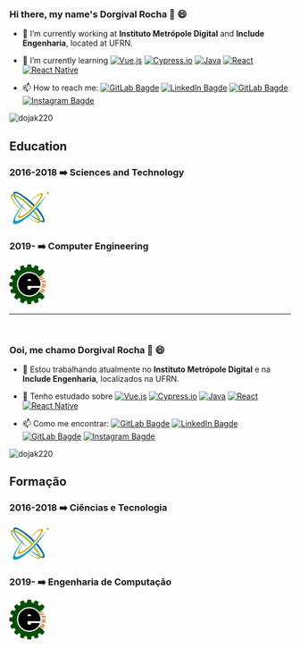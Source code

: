 <!-- English / Inglês -->

### Hi there, my name's Dorgival Rocha 👋 :smile:

- 🔭 I’m currently working at **Instituto Metrópole Digital** and **Include Engenharia**, located at UFRN.
- 🌱 I’m currently learning 
[![Vue.js](https://img.shields.io/badge/Vue.js-35495E?style=flat-square&logo=vue.js&logoColor=white)](https://v3.vuejs.org/)
[![Cypress.io](https://img.shields.io/badge/Cypress-25262e?style=flat-square&logo=cypress&logoColor=white)](https://www.cypress.io/)
[![Java](https://img.shields.io/badge/Java-d83936?style=flat-square&logo=java&logoColor=white)](https://www.java.com/)
[![React](https://img.shields.io/badge/React-20232A?style=flat-square&logo=react&logoColor=white)](https://reactjs.org/)
[![React Native](https://img.shields.io/badge/React%20Native-20232A?style=flat-square&logo=react&logoColor=white)](https://reactnative.dev/)

- 📫 How to reach me:
[![GitLab Bagde](https://img.shields.io/badge/-dojak220@ufrn.edu.br-D14836?style=flat-square&logo=gmail&logoColor=white&link=mailto:dojak220@ufrn.edu.br)](mailto:dojak220@ufrn.edu.br)
[![LinkedIn Bagde](https://img.shields.io/badge/-Dorgival%20Rocha-0077B5?style=flat-square&logo=linkedin&logoColor=white&link=https://www.linkedin.com/in/dorgival-rocha-0a76a0173/)](https://www.linkedin.com/in/dorgival-rocha-0a76a0173/)
[![GitLab Bagde](https://img.shields.io/badge/-@Dojak220-330F63?style=flat-square&logo=gitlab&logoColor=white&link=https://gitlab.com/Dojak220)](https://gitlab.com/Dojak220)
[![Instagram Bagde](https://img.shields.io/badge/@a13fielddorgival.r-E4405F?style=flat-square&logo=instagram&logoColor=white&link=https://www.instagram.com/a13fielddorgival.r/)](https://www.instagram.com/a13fielddorgival.r/)

<img src="https://github-readme-stats.vercel.app/api?username=dojak220&show_icons=true" alt="dojak220"/> 

## Education
### 2016-2018 :arrow_right: Sciences and Technology
<img src="https://github.com/Dojak220/Dojak220/blob/master/cet_logo.png" data-canonical-src="https://github.com/Dojak220/Dojak220/blob/master/cet_logo.png" width=71>

### 2019- :arrow_right: Computer Engineering
<img src="https://github.com/Dojak220/Dojak220/blob/master/EngComp3t.gif" data-canonical-src="https://github.com/Dojak220/Dojak220/blob/master/EngComp3t.gif" width=71>
<br>

_______________________________________________________________________________________________

<br>
<!-- Português / Portuguese -->

### Ooi, me chamo Dorgival Rocha 👋 :smile:

- 🔭 Estou trabalhando atualmente no **Instituto Metrópole Digital** e na **Include Engenharia**, localizados na UFRN.
- 🌱 Tenho estudado sobre
[![Vue.js](https://img.shields.io/badge/Vue.js-35495E?style=flat-square&logo=vue.js&logoColor=white)](https://v3.vuejs.org/)
[![Cypress.io](https://img.shields.io/badge/Cypress-25262e?style=flat-square&logo=cypress&logoColor=white)](https://www.cypress.io/)
[![Java](https://img.shields.io/badge/Java-d83936?style=flat-square&logo=java&logoColor=white)](https://www.java.com/pt-BR/)
[![React](https://img.shields.io/badge/React-20232A?style=flat-square&logo=react&logoColor=white)](https://pt-br.reactjs.org/)
[![React Native](https://img.shields.io/badge/React%20Native-20232A?style=flat-square&logo=react&logoColor=white)](https://reactnative.dev/)

- 📫 Como me encontrar:
[![GitLab Bagde](https://img.shields.io/badge/-dojak220@ufrn.edu.br-D14836?style=flat-square&logo=gmail&logoColor=white&link=mailto:dojak220@ufrn.edu.br)](mailto:dojak220@ufrn.edu.br)
[![LinkedIn Bagde](https://img.shields.io/badge/-Dorgival%20Rocha-0077B5?style=flat-square&logo=linkedin&logoColor=white&link=https://www.linkedin.com/in/dorgival-rocha-0a76a0173/)](https://www.linkedin.com/in/dorgival-rocha-0a76a0173/)
[![GitLab Bagde](https://img.shields.io/badge/-@Dojak220-330F63?style=flat-square&logo=gitlab&logoColor=white&link=https://gitlab.com/Dojak220)](https://gitlab.com/Dojak220)
[![Instagram Bagde](https://img.shields.io/badge/@a13fielddorgival.r-E4405F?style=flat-square&logo=instagram&logoColor=white&link=https://www.instagram.com/a13fielddorgival.r/)](https://www.instagram.com/a13fielddorgival.r/)

<img src="https://github-readme-stats.vercel.app/api?username=dojak220&show_icons=true" alt="dojak220"/> 

## Formação
### 2016-2018 :arrow_right: Ciências e Tecnologia
<img src="https://github.com/Dojak220/Dojak220/blob/master/cet_logo.png" data-canonical-src="https://github.com/Dojak220/Dojak220/blob/master/cet_logo.png" width=71>

### 2019- :arrow_right: Engenharia de Computação
<img src="https://github.com/Dojak220/Dojak220/blob/master/EngComp3t.gif" data-canonical-src="https://github.com/Dojak220/Dojak220/blob/master/EngComp3t.gif" width=71>

